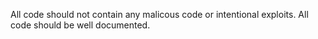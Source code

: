 All code should not contain any malicous code or intentional exploits.
All code should be well documented.
